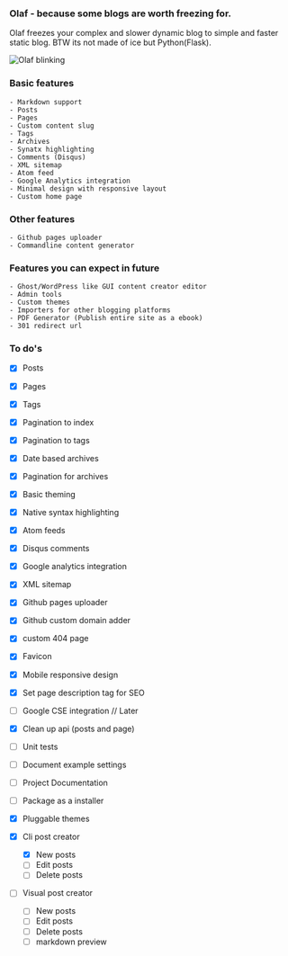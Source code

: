 ### Olaf - because some blogs are worth freezing for.

Olaf freezes your complex and slower dynamic blog to simple and faster static blog. BTW its not made of ice but Python(Flask).

![Olaf blinking](https://raw.githubusercontent.com/vividvilla/olaf/master/themes/basic/static/img/olaf.gif "Olaf")

### Basic features
	- Markdown support
	- Posts
	- Pages
	- Custom content slug
	- Tags
	- Archives
	- Synatx highlighting
	- Comments (Disqus)
	- XML sitemap
	- Atom feed
	- Google Analytics integration
	- Minimal design with responsive layout
	- Custom home page

### Other features
	- Github pages uploader
	- Commandline content generator

### Features you can expect in future
	- Ghost/WordPress like GUI content creator editor
	- Admin tools
	- Custom themes
	- Importers for other blogging platforms
	- PDF Generator (Publish entire site as a ebook)
	- 301 redirect url

### To do's

- [x] Posts
- [x] Pages
- [x] Tags
- [x] Pagination to index
- [x] Pagination to tags
- [x] Date based archives
- [x] Pagination for archives
- [x] Basic theming
- [x] Native syntax highlighting
- [x] Atom feeds
- [x] Disqus comments
- [x] Google analytics integration
- [x] XML sitemap
- [x] Github pages uploader
- [x] Github custom domain adder
- [x] custom 404 page
- [x] Favicon
- [x] Mobile responsive design
- [x] Set page description tag for SEO
- [ ] Google CSE integration // Later
- [x] Clean up api (posts and page)
- [ ] Unit tests
- [ ] Document example settings
- [ ] Project Documentation
- [ ] Package as a installer
- [x] Pluggable themes

- [x] Cli post creator
	- [x] New posts
	- [ ] Edit posts
	- [ ] Delete posts

- [ ] Visual post creator
	- [ ] New posts
	- [ ] Edit posts
	- [ ] Delete posts
	- [ ] markdown preview
